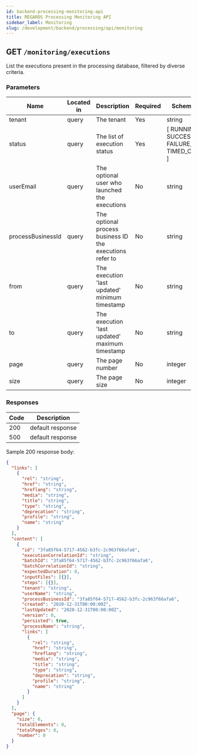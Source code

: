 ```yaml
---
id: backend-processing-monitoring-api
title: REGARDS Processing Monitoring API
sidebar_label: Monitoring
slug: /development/backend/processing/api/monitoring
---
```


## GET `/monitoring/executions`

List the executions present in the processing database, filtered by diverse criteria.

### Parameters

| Name              | Located in | Description                                              | Required | Schema                                   |
| ----------------- | ---------- | -------------------------------------------------------- | -------- | ---------------------------------------- |
| tenant            | query      | The tenant                                               | Yes      | string                                   |
| status            | query      | The list of execution status                             | Yes      | [ RUNNING, SUCCESS, FAILURE, TIMED_OUT ] |
| userEmail         | query      | The optional user who launched the executions            | No       | string                                   |
| processBusinessId | query      | The optional process business ID the executions refer to | No       | string                                   |
| from              | query      | The execution 'last updated' minimum timestamp           | No       | string                                   |
| to                | query      | The execution 'last updated' maximum timestamp           | No       | string                                   |
| page              | query      | The page number                                          | No       | integer                                  |
| size              | query      | The page size                                            | No       | integer                                  |

### Responses

| Code | Description      |
| ---- | ---------------- |
| 200  | default response |
| 500  | default response |

Sample 200 response body:

```json
{
  "links": [
    {
      "rel": "string",
      "href": "string",
      "hreflang": "string",
      "media": "string",
      "title": "string",
      "type": "string",
      "deprecation": "string",
      "profile": "string",
      "name": "string"
    }
  ],
  "content": [
    {
      "id": "3fa85f64-5717-4562-b3fc-2c963f66afa6",
      "executionCorrelationId": "string",
      "batchId": "3fa85f64-5717-4562-b3fc-2c963f66afa6",
      "batchCorrelationId": "string",
      "expectedDuration": 0,
      "inputFiles": [{}],
      "steps": [{}],
      "tenant": "string",
      "userName": "string",
      "processBusinessId": "3fa85f64-5717-4562-b3fc-2c963f66afa6",
      "created": "2020-12-31T00:00:00Z",
      "lastUpdated": "2020-12-31T00:00:00Z",
      "version": 0,
      "persisted": true,
      "processName": "string",
      "links": [
        {
          "rel": "string",
          "href": "string",
          "hreflang": "string",
          "media": "string",
          "title": "string",
          "type": "string",
          "deprecation": "string",
          "profile": "string",
          "name": "string"
        }
      ]
    }
  ],
  "page": {
    "size": 0,
    "totalElements": 0,
    "totalPages": 0,
    "number": 0
  }
}
```
